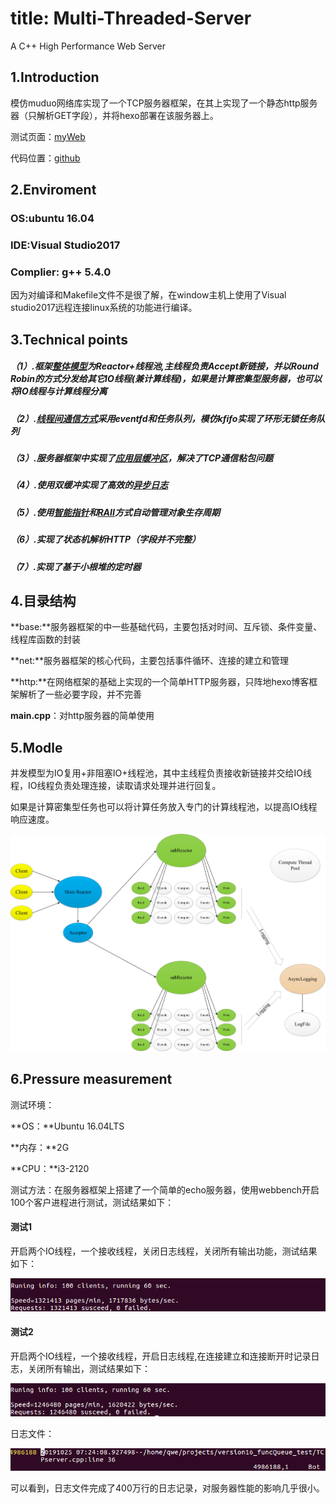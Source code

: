 # title: Multi-Threaded-Server
A C++ High Performance Web Server

## 1.Introduction
模仿muduo网络库实现了一个TCP服务器框架，在其上实现了一个静态http服务器（只解析GET字段），并将hexo部署在该服务器上。

测试页面：[myWeb](http://www.dongserver.cn/2019/10/25/ServerIntroduction/)

代码位置：[github](https://github.com/DONGLEO96/multi-threaded-server)

## 2.Enviroment
### OS:ubuntu 16.04
### IDE:Visual Studio2017
### Complier: g++ 5.4.0
因为对编译和Makefile文件不是很了解，在window主机上使用了Visual studio2017远程连接linux系统的功能进行编译。

## 3.Technical points
##### （1）.框架[整体模型](http://www.dongserver.cn/2019/10/25/Model/)为Reactor+线程池,主线程负责Accept新链接，并以Round Robin的方式分发给其它IO线程(兼计算线程)，如果是计算密集型服务器，也可以将IO线程与计算线程分离
##### （2）.[线程间通信方式](http://www.dongserver.cn/2019/10/24/eventfd_and_kfifo/)采用eventfd和任务队列，模仿kfifo实现了环形无锁任务队列
##### （3）.服务器框架中实现了[应用层缓冲区](http://www.dongserver.cn/2019/10/24/Buffer/)，解决了TCP通信粘包问题
##### （4）.使用双缓冲实现了高效的[异步日志](http://www.dongserver.cn/2019/10/24/Log/)
##### （5）.使用[智能指针](http://www.dongserver.cn/2019/10/24/RAII/)和[RAII](http://www.dongserver.cn/2019/10/24/RAII/)方式自动管理对象生存周期
##### （6）.实现了状态机解析HTTP（字段并不完整）
##### （7）.实现了基于小根堆的定时器

## 4.目录结构
**base:**服务器框架的中一些基础代码，主要包括对时间、互斥锁、条件变量、线程库函数的封装

**net:**服务器框架的核心代码，主要包括事件循环、连接的建立和管理

**http:**在网络框架的基础上实现的一个简单HTTP服务器，只阵地hexo博客框架解析了一些必要字段，并不完善

**main.cpp**：对http服务器的简单使用
## 5.Modle
并发模型为IO复用+非阻塞IO+线程池，其中主线程负责接收新链接并交给IO线程，IO线程负责处理连接，读取请求处理并进行回复。

如果是计算密集型任务也可以将计算任务放入专门的计算线程池，以提高IO线程响应速度。

![](/Image/ReactorModel.jpg)

## 6.Pressure measurement

测试环境：

**OS：**Ubuntu 16.04LTS

**内存：**2G

**CPU：**i3-2120

测试方法：在服务器框架上搭建了一个简单的echo服务器，使用webbench开启100个客户进程进行测试，测试结果如下：

#### 测试1
开启两个IO线程，一个接收线程，关闭日志线程，关闭所有输出功能，测试结果如下：

![](/Image/ServerWithoutLOG.jpg)

#### 测试2
开启两个IO线程，一个接收线程，开启日志线程,在连接建立和连接断开时记录日志，关闭所有输出，测试结果如下：

![](/Image/ServerWithLOG.jpg)

日志文件：

![](/Image/LOGFile.jpg)

可以看到，日志文件完成了400万行的日志记录，对服务器性能的影响几乎很小。





